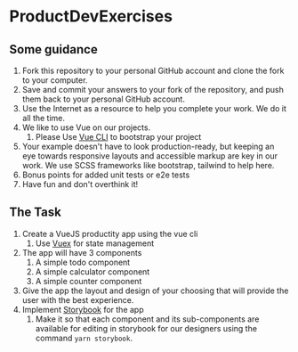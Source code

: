 # ProductDevExercises

## Some guidance

1) Fork this repository to your personal GitHub account and clone the fork to your computer.
2) Save and commit your answers to your fork of the repository, and push them back to your personal GitHub account.
3) Use the Internet as a resource to help you complete your work. We do it all the time.
4) We like to use Vue on our projects. 
   1) Please Use [Vue CLI](https://cli.vuejs.org/) to bootstrap your project
6) Your example doesn't have to look production-ready, but keeping an eye towards responsive layouts and accessible markup are key in our work. We use SCSS frameworks like bootstrap, tailwind to help here.
7) Bonus points for added unit tests or e2e tests
8) Have fun and don't overthink it!


## The Task

1) Create a VueJS productity app using the vue cli
   1) Use [Vuex](https://vuex.vuejs.org/) for state management
2) The app will have 3 components
   1) A simple todo component
   1) A simple calculator component
   1) A simple counter component
3) Give the app the layout and design of your choosing that will provide the user with the best experience.
4) Implement [Storybook](https://storybook.js.org/docs/vue/get-started/introduction) for the app
   1) Make it so that each component and its sub-components are available for editing in storybook for our designers using the command `yarn storybook`.
